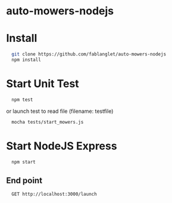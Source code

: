# auto-mowers-nodejs

# Install
```bash
  git clone https://github.com/fablanglet/auto-mowers-nodejs
  npm install
```

# Start Unit Test
```bash
  npm test
```
or launch test to read file (filename: testfile)
```bash
  mocha tests/start_mowers.js
```

# Start NodeJS Express
```bash
  npm start
```

## End point
```bash
  GET http://localhost:3000/launch
 ``` 
 
